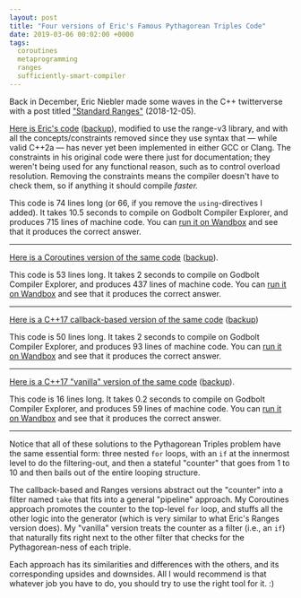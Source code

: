 ```yaml
---
layout: post
title: "Four versions of Eric's Famous Pythagorean Triples Code"
date: 2019-03-06 00:02:00 +0000
tags:
  coroutines
  metaprogramming
  ranges
  sufficiently-smart-compiler
---
```


Back in December, Eric Niebler made some waves in the C++ twitterverse with a post titled
["Standard Ranges"](http://ericniebler.com/2018/12/05/standard-ranges/) (2018-12-05).

[Here is Eric's code](https://godbolt.org/z/BHODEL) ([backup](/blog/code/2019-03-06-triples-ranges.cc)), modified to use the range-v3 library,
and with all the concepts/constraints removed since they use syntax that — while valid C++2a —
has never yet been implemented in either GCC or Clang. The constraints in his original code were there
just for documentation; they weren't being used for any functional reason, such as to control overload
resolution. Removing the constraints means the compiler doesn't have to check them,
so if anything it should compile *faster.*

This code is 74 lines long (or 66, if you remove the `using`-directives I added). It takes 10.5 seconds
to compile on Godbolt Compiler Explorer, and produces 715 lines of machine code.
You can [run it on Wandbox](https://wandbox.org/permlink/A463wD3MB6VIwZnO) and see that it produces
the correct answer.

----

[Here is a Coroutines version of the same code](https://godbolt.org/z/icY6RZ) ([backup](/blog/code/2019-03-06-triples-coro.cc)).

This code is 53 lines long. It takes 2 seconds to compile on Godbolt Compiler Explorer, and
produces 437 lines of machine code.
You can [run it on Wandbox](https://wandbox.org/permlink/uZI03C6UkLP3GMl4) and see that it produces
the correct answer.

----

[Here is a C++17 callback-based version of the same code](https://godbolt.org/z/lHrSN2) ([backup](/blog/code/2019-03-06-triples-callback.cc))

This code is 50 lines long. It takes 2 seconds to compile on Godbolt Compiler Explorer, and
produces 93 lines of machine code.
You can [run it on Wandbox](https://wandbox.org/permlink/eY20LSEEuE8VEn6f) and see that it produces
the correct answer.

----

[Here is a C++17 "vanilla" version of the same code](https://godbolt.org/z/IH14zJ) ([backup](/blog/code/2019-03-06-triples-vanilla.cc)).

This code is 16 lines long. It takes 0.2 seconds to compile on Godbolt Compiler Explorer, and
produces 59 lines of machine code.
You can [run it on Wandbox](https://wandbox.org/permlink/m02zKulIgyi488Td) and see that it produces
the correct answer.

----

Notice that all of these solutions to the Pythagorean Triples problem have the same essential form:
three nested `for` loops, with an `if` at the innermost level to do the filtering-out, and then a
stateful "counter" that goes from 1 to 10 and then bails out of the entire looping structure.

The callback-based and Ranges versions abstract out the "counter" into a filter named `take` that
fits into a general "pipeline" approach. My Coroutines approach promotes the counter to the top-level `for` loop,
and stuffs all the other logic into the generator (which is very similar to what Eric's Ranges version does).
My "vanilla" version treats the counter as a filter (i.e., an `if`) that naturally fits right next to the
other filter that checks for the Pythagorean-ness of each triple.

Each approach has its similarities and differences with the others, and its corresponding upsides and downsides.
All I would recommend is that whatever job you have to do, you should try to use the right tool for it. :)
